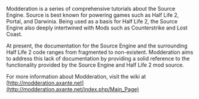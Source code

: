 Modderation is a series of comprehensive tutorials about the Source Engine. Source is best known for powering games such as Half Life 2, Portal, and Darwinia. Being used as a basis for Half Life 2, the Source Engine also deeply intertwined with Mods such as Counterstrike and Lost Coast.

At present, the documentation for the Source Engine and the surrounding Half Life 2 code ranges from fragmented to non-existent. Modderation aims to address this lack of documentation by providing a solid reference to the functionality provided by the Source Engine and Half Life 2 mod source.

For more information about Modderation, visit the wiki at [http://modderation.axante.net](http://modderation.axante.net/index.php/Main_Page)




